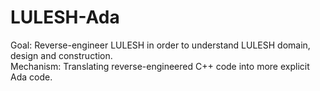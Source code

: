 LULESH-Ada
==========
Goal: Reverse-engineer LULESH in order to understand LULESH domain, design and construction.  
Mechanism: Translating reverse-engineered C++ code into more explicit Ada code.
